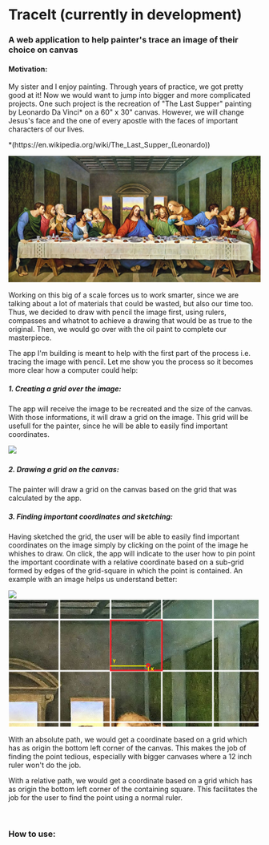 <h1>TraceIt (currently in development)</h1>
<h3>A web application to help painter's trace an image of their choice on canvas</h3>

<div>
<h4>Motivation:</h4>

<p>
My sister and I enjoy painting. Through years of practice, we got pretty good at it! Now we would want to jump into bigger and more complicated projects. One such project is the recreation of "The Last Supper" painting by Leonardo Da Vinci*  on a 60" x 30" canvas. However, we will change Jesus's face and the one of every apostle with the faces of important characters of our lives. 
</p>

<p>
*(https://en.wikipedia.org/wiki/The_Last_Supper_(Leonardo))
</p>

</div>

<img src="images/The-Last-Supper.jpg" />

<p>
Working on this big of a scale forces us to work smarter, since we are talking about a lot of materials that could be wasted, but also our time too. Thus, we decided to draw with pencil the image first, using rulers, compasses and whatnot to achieve a drawing that would be as true to the original. Then, we would go over with the oil paint to complete our masterpiece. 
</p>

<p>
The app I'm building is meant to help with the first part of the process i.e. tracing the image with pencil. Let me show you the process so it becomes more clear how a computer could help:
</p>

<h5>1. Creating a grid over the image:</h5>
<p>The app will receive the image to be recreated and the size of the canvas. With those informations, it will draw a grid on the image. This grid will be usefull for the painter, since he will be able to easily find important coordinates. </p>

<img src="images/The-Last-Supper-grid.png" />

<div>
<h5>2. Drawing a grid on the canvas:</h5>
<p>The painter will draw a grid on the canvas based on the grid that was calculated by the app. </p>

<h5>3. Finding important coordinates and sketching:</h5>
<p>Having sketched the grid, the user will be able to easily find important coordinates on the image simply by clicking on the point of the image he whishes to draw. On click, the app will indicate to the user how to pin point the important coordinate with a relative coordinate based on a sub-grid formed by edges of the grid-square in which the point is contained. An example with an image helps us understand better:</p>

<img src="images/The-Last-Supper-absolute-coordinate.png" width = "500"/>
<img src="images/The-Last-Supper-relative-coordinate.png" width = "500"/>

<p>
With an absolute path, we would get a coordinate based on a grid which has as origin the bottom left corner of the canvas. This makes the job of finding the point tedious, especially with bigger canvases where a 12 inch ruler won't do the job.
</p>
  
<p>
With a relative path, we would get a coordinate based on a grid which has as origin the bottom left corner of the containing square. This facilitates the job for the user to find the point using a normal ruler.
</p>

</div>

<br/>

<h3>How to use:</h3>
